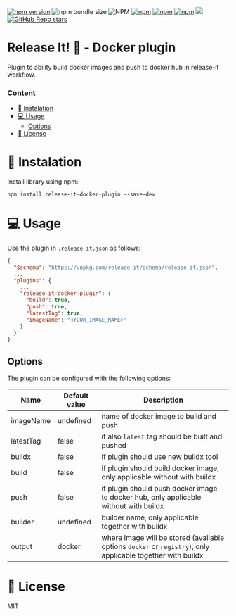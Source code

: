 [![npm version](https://badge.fury.io/js/release-it-docker-plugin.svg)](https://badge.fury.io/js/release-it-docker-plugin)
![npm bundle size](https://img.shields.io/bundlephobia/min/release-it-docker-plugin)
![NPM](https://img.shields.io/npm/l/release-it-docker-plugin)
[![npm](https://img.shields.io/npm/dt/release-it-docker-plugin)](https://badge.fury.io/js/release-it-docker-plugin)
[![npm](https://img.shields.io/npm/dm/release-it-docker-plugin)](https://badge.fury.io/js/release-it-docker-plugin)
[![npm](https://img.shields.io/npm/dw/release-it-docker-plugin)](https://badge.fury.io/js/release-it-docker-plugin)
[![](https://data.jsdelivr.com/v1/package/npm/release-it-docker-plugin/badge?style=rounded)](https://www.jsdelivr.com/package/npm/release-it-docker-plugin)
[![GitHub Repo stars](https://img.shields.io/github/stars/raiper34/release-it-docker-plugin)](https://github.com/Raiper34/release-it-docker-plugin)

# Release It! 🚀 - Docker plugin

Plugin to ability build docker images and push to docker hub in release-it workflow.

### Content
- [🚀 Instalation](#-instalation)
- [💻 Usage](#-usage)
  - [Options](#options)
- [📖 License](#-license)

# 🚀 Instalation

Install library using npm:
```shell
npm install release-it-docker-plugin --save-dev
```

# 💻 Usage
Use the plugin in `.release-it.json` as follows: 
```json
{
  "$schema": "https://unpkg.com/release-it/schema/release-it.json",
  ...
  "plugins": {
    ...
    "release-it-docker-plugin": {
      "build": true,
      "push": true,
      "latestTag": true,
      "imageName": "<YOUR_IMAGE_NAME>"
    }
  }
}
```

## Options
The plugin can be configured with the following options:

| Name      | Default value | Description                                                                                                 |
|-----------|---------------|-------------------------------------------------------------------------------------------------------------|
| imageName | undefined     | name of docker image to build and push                                                                      |
| latestTag | false         | if also `latest` tag should be built and pushed                                                             |
| buildx    | false         | if plugin should use new buildx tool                                                                        |
| build     | false         | if plugin should build docker image, only applicable without with buildx                                    |
| push      | false         | if plugin should push docker image to docker hub, only applicable without with buildx                       |
| builder   | undefined     | builder name, only applicable together with buildx                                                          |
| output    | docker        | where image will be stored (available options `docker` or `registry`), only applicable together with buildx |

# 📖 License
MIT